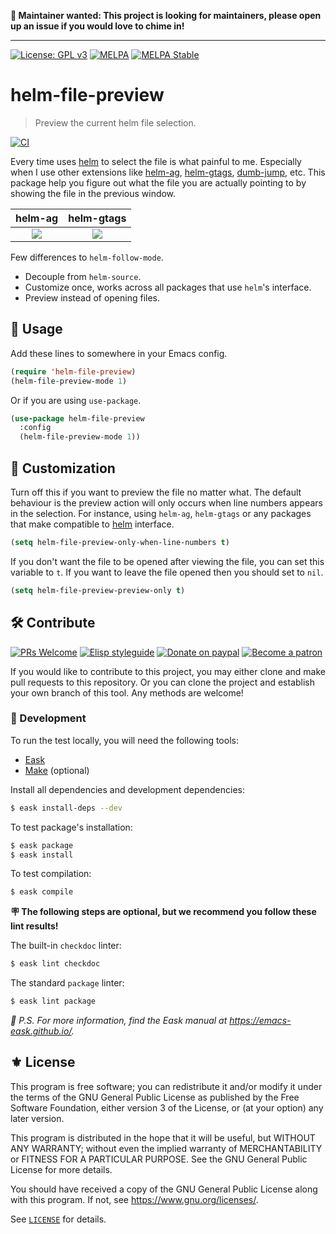 **📢 Maintainer wanted: This project is looking for maintainers, please open up an issue if you would love to chime in!**

---

[![License: GPL v3](https://img.shields.io/badge/License-GPL%20v3-blue.svg)](https://www.gnu.org/licenses/gpl-3.0)
[![MELPA](https://melpa.org/packages/helm-file-preview-badge.svg)](https://melpa.org/#/helm-file-preview)
[![MELPA Stable](https://stable.melpa.org/packages/helm-file-preview-badge.svg)](https://stable.melpa.org/#/helm-file-preview)

# helm-file-preview
> Preview the current helm file selection.

[![CI](https://github.com/jcs-legacy/helm-file-preview/actions/workflows/test.yml/badge.svg)](https://github.com/jcs-legacy/helm-file-preview/actions/workflows/test.yml)

Every time uses [helm](https://github.com/emacs-helm/helm) 
to select the file is what painful to me. Especially when 
I use other extensions like 
[helm-ag](https://github.com/syohex/emacs-helm-ag), 
[helm-gtags](https://github.com/syohex/emacs-helm-gtags), 
[dumb-jump](https://github.com/jacktasia/dumb-jump#alternatives), 
etc. This package help you figure out what the file you are 
actually pointing to by showing the file in the previous window.

| helm-ag | helm-gtags |
|:---:|:---:|
|<img src="./etc/helm-ag-preview-demo.gif"/> | <img src="./etc/helm-gtags-preview-demo.gif"/>|

Few differences to `helm-follow-mode`.
* Decouple from `helm-source`.
* Customize once, works across all packages that use `helm`'s interface.
* Preview instead of opening files.

## 🔧 Usage

Add these lines to somewhere in your Emacs config.
```el
(require 'helm-file-preview)
(helm-file-preview-mode 1)
```
Or if you are using `use-package`.
```el
(use-package helm-file-preview
  :config
  (helm-file-preview-mode 1))
```

## 🧪 Customization

Turn off this if you want to preview the file no matter what. 
The default behaviour is the preview action will only occurs 
when line numbers appears in the selection. For instance, 
using `helm-ag`, `helm-gtags` or any packages that 
make compatible to [helm](https://github.com/emacs-helm/helm) 
interface.

```el
(setq helm-file-preview-only-when-line-numbers t)
```

If you don't want the file to be opened after viewing the file, 
you can set this variable to `t`. If you want to leave the file 
opened then you should set to `nil`.

```el
(setq helm-file-preview-preview-only t)
```

## 🛠️ Contribute

[![PRs Welcome](https://img.shields.io/badge/PRs-welcome-brightgreen.svg)](http://makeapullrequest.com)
[![Elisp styleguide](https://img.shields.io/badge/elisp-style%20guide-purple)](https://github.com/bbatsov/emacs-lisp-style-guide)
[![Donate on paypal](https://img.shields.io/badge/paypal-donate-1?logo=paypal&color=blue)](https://www.paypal.me/jcs090218)
[![Become a patron](https://img.shields.io/badge/patreon-become%20a%20patron-orange.svg?logo=patreon)](https://www.patreon.com/jcs090218)

If you would like to contribute to this project, you may either
clone and make pull requests to this repository. Or you can
clone the project and establish your own branch of this tool.
Any methods are welcome!

### 🔬 Development

To run the test locally, you will need the following tools:

- [Eask](https://emacs-eask.github.io/)
- [Make](https://www.gnu.org/software/make/) (optional)

Install all dependencies and development dependencies:

```sh
$ eask install-deps --dev
```

To test package's installation:

```sh
$ eask package
$ eask install
```

To test compilation:

```sh
$ eask compile
```

**🪧 The following steps are optional, but we recommend you follow these lint results!**

The built-in `checkdoc` linter:

```sh
$ eask lint checkdoc
```

The standard `package` linter:

```sh
$ eask lint package
```

*📝 P.S. For more information, find the Eask manual at https://emacs-eask.github.io/.*

## ⚜️ License

This program is free software; you can redistribute it and/or modify
it under the terms of the GNU General Public License as published by
the Free Software Foundation, either version 3 of the License, or
(at your option) any later version.

This program is distributed in the hope that it will be useful,
but WITHOUT ANY WARRANTY; without even the implied warranty of
MERCHANTABILITY or FITNESS FOR A PARTICULAR PURPOSE.  See the
GNU General Public License for more details.

You should have received a copy of the GNU General Public License
along with this program.  If not, see <https://www.gnu.org/licenses/>.

See [`LICENSE`](./LICENSE.txt) for details.
